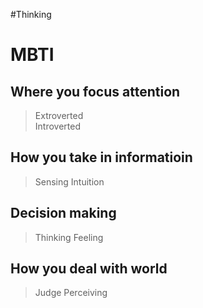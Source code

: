 #Thinking 
# MBTI
## Where you focus attention
> Extroverted  
> Introverted  
## How you take in informatioin
> Sensing
> Intuition 
## Decision making
> Thinking
> Feeling
## How you deal with world
> Judge
> Perceiving